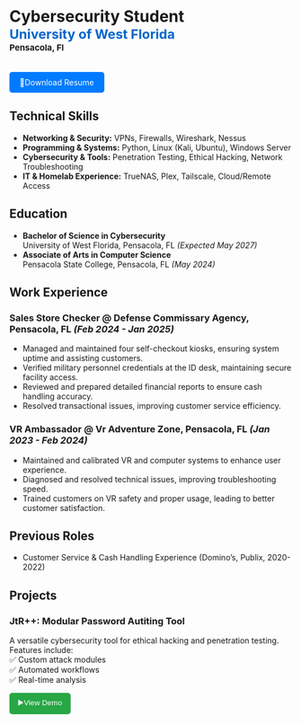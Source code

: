 # Cybersecurity Student<br><span style="color:#0066cc; font-size:smaller;"> University of West Florida </span><br><span style="font-size:15px;">Pensacola, Fl</span>


<a href="https://raw.githubusercontent.com/JohnDBumann/johndbumann.github.io/74f7f16201c0f13e0662e5151690c4180588e8ba/assets/Resume.pdf" style="display: inline-block; padding: 10px 18px; background-color: #007bff; color: white; border-radius: 5px; text-decoration: none; margin-top: 15px;">📄Download Resume</a>

## Technical Skills
- **Networking & Security:** VPNs, Firewalls, Wireshark, Nessus  
- **Programming & Systems:** Python, Linux (Kali, Ubuntu), Windows Server  
- **Cybersecurity & Tools:** Penetration Testing, Ethical Hacking, Network Troubleshooting  
- **IT & Homelab Experience:** TrueNAS, Plex, Tailscale, Cloud/Remote Access 

## Education
- **Bachelor of Science in Cybersecurity**  
  University of West Florida, Pensacola, FL _(Expected May 2027)_  
- **Associate of Arts in Computer Science**  
  Pensacola State College, Pensacola, FL _(May 2024)_  

## Work Experience
### Sales Store Checker @ Defense Commissary Agency, Pensacola, FL _(Feb 2024 - Jan 2025)_
- Managed and maintained four self-checkout kiosks, ensuring system uptime and assisting customers.
- Verified military personnel credentials at the ID desk, maintaining secure facility access.
- Reviewed and prepared detailed financial reports to ensure cash handling accuracy.
- Resolved transactional issues, improving customer service efficiency.

### VR Ambassador @ Vr Adventure Zone, Pensacola, FL _(Jan 2023 - Feb 2024)_
- Maintained and calibrated VR and computer systems to enhance user experience.
- Diagnosed and resolved technical issues, improving troubleshooting speed.
- Trained customers on VR safety and proper usage, leading to better customer satisfaction.

## Previous Roles
- Customer Service & Cash Handling Experience (Domino’s, Publix, 2020-2022)

## Projects

### JtR++: Modular Password Autiting Tool
A versatile cybersecurity tool for ethical hacking and penetration testing. Features include:  
✅ Custom attack modules  
✅ Automated workflows  
✅ Real-time analysis

<button onclick="toggleDemo()" style="display: inline-block; padding: 8px 15px; background-color: #28a745; color: white; border-radius: 5px; text-decoration: none; border: none; cursor: pointer;">▶️View Demo</button>

<div id="demoContainer" style="display: none; margin-top: 15px;">
    <iframe src="https://docs.google.com/document/d/e/2PACX-1vQzss70WGCsahhDrMihTjBaKzjpbZCKUXqTnwqKWogIhOmf5fgN8bdUWO2FZihhXBtXMKu5IXvIYcQg/pub?embedded=true" width="100%" height="600px"></iframe>
</div>

<script>
    function toggleDemo() {
        var demo = document.getElementById("demoContainer");
        if (demo.style.display === "none") {
            demo.style.display = "block";
        } else {
            demo.style.display = "none";
        }
    }
</script>
